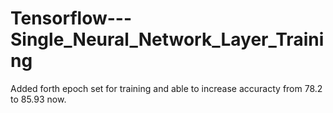# Tensorflow---Single_Neural_Network_Layer_Training
Added forth epoch set for training and able to increase accuracty from 78.2 to 85.93 now.
